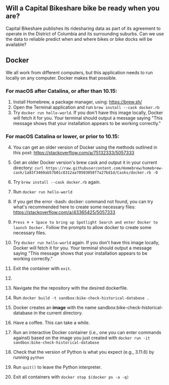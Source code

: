 ## Will a Capital Bikeshare bike be ready when you are?

Capital Bikeshare publishes its ridesharing data as part of its agreement to operate in the District of Columbia and its surrounding suburbs. Can we use the data to reliable predict when and where bikes or bike docks will be available?

## Docker

We all work from different computers, but this application needs to run locally on any computer. Docker makes that possible.

### For macOS after Catalina, or after than 10.15:

1. Install Homebrew, a package manager, using: https://brew.sh/
2. Open the Terminal application and run `brew install --cask docker.rb`
3. Try `docker run hello-world`. If you don't have this image locally, Docker will fetch it for you. Your terminal should output a message saying "This message shows that your installation appears to be working correctly."

### For macOS Catalina or lower, or prior to 10.15:

4. You can get an older version of Docker using the methods outlined in this post: https://stackoverflow.com/a/75132333/5057333
6. Get an older Docker version's brew cask and output it in your current directory: `curl https://raw.githubusercontent.com/Homebrew/homebrew-cask/1a83f3469ab57b01c0312aa70503058f7a27bd1d/Casks/docker.rb -O`
7. Try `brew install --cask docker.rb` again.
8. Run `docker run hello-world`
9. If you get the error -bash: docker: command not found, you can try what's recommended here to create some necessary files: https://stackoverflow.com/a/43365425/5057333
10. `Press ⌘ + Space to bring up Spotlight Search and enter Docker to launch Docker.` Follow the prompts to allow docker to create some necessary files.
11. Try `docker run hello-world` again. If you don't have this image locally, Docker will fetch it for you. Your terminal should output a message saying "This message shows that your installation appears to be working correctly."
16. Exit the container with `exit`.

17. 
18. Navigate the the repository with the desired dockerfile.
19. Run `docker build -t sandbox:bike-check-historical-database .`
20. Docker creates an <b>image</b> with the name sandbox:bike-check-historical-database in the current directory.
21. Have a coffee. This can take a while.
22. Run an interactive Docker container (i.e., one you can enter commands against) based on the image you just created with `docker run -it sandbox:bike-check-historical-database`
23. Check that the version of Python is what you expect (e.g., 3.11.6) by running `python`
24. Run `quit()` to leave the Python interpreter.
25. Exit all containers with `docker stop $(docker ps -a -q)`
